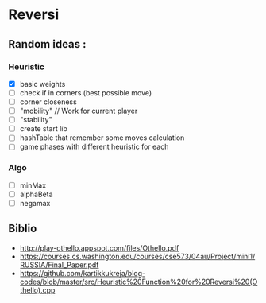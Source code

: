 # Reversi

## Random ideas :
### Heuristic
-[x] basic weights
-[ ] check if in corners (best possible move)
-[ ] corner closeness
-[ ] "mobility" // Work for current player
-[ ] "stability"
-[ ] create start lib
-[ ] hashTable that remember some moves calculation
-[ ] game phases with different heuristic for each
 
### Algo
-[ ] minMax
-[ ] alphaBeta
-[ ] negamax
 
## Biblio
- http://play-othello.appspot.com/files/Othello.pdf
- https://courses.cs.washington.edu/courses/cse573/04au/Project/mini1/RUSSIA/Final_Paper.pdf
- https://github.com/kartikkukreja/blog-codes/blob/master/src/Heuristic%20Function%20for%20Reversi%20(Othello).cpp
